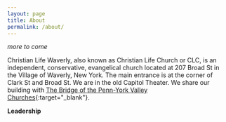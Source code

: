 ```yaml
---
layout: page
title: About
permalink: /about/
---
```


*more to come*

Christian Life Waverly, also known as Christian Life Church or CLC, is an independent, conservative, evangelical church located at 207 Broad St in the Village of Waverly, New York. The main entrance is at the corner of Clark St and Broad St. We are in the old Capitol Theater. We share our building with [The Bridge of the Penn-York Valley Churches](https://www.thevalleybridge.com/){:target="_blank"}.

**Leadership**
